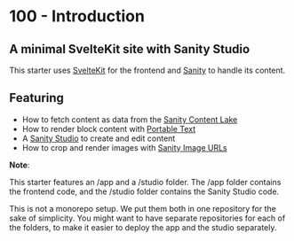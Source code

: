 # 100 - Introduction

## A minimal SvelteKit site with Sanity Studio

This starter uses [SvelteKit](https://kit.svelte.dev/) for the frontend and [Sanity](https://sanity.io/) to handle its content.

## Featuring

- How to fetch content as data from the [Sanity Content Lake](https://www.sanity.io/docs/datastore)
- How to render block content with [Portable Text](https://www.sanity.io/docs/presenting-block-text)
- A [Sanity Studio](https://www.sanity.io/docs/sanity-studio) to create and edit content
- How to crop and render images with [Sanity Image URLs](https://www.sanity.io/docs/image-url)

**Note**: 

This starter features an /app and a /studio folder. The /app folder contains the frontend code, and the /studio folder contains the Sanity Studio code.

This is not a monorepo setup. We put them both in one repository for the sake of simplicity. You might want to have separate repositories for each of the folders, to make it easier to deploy the app and the studio separately.
